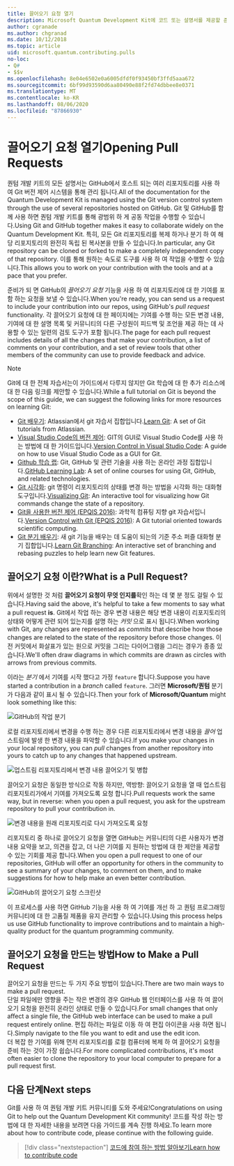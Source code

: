 ```yaml
---
title: 끌어오기 요청 열기
description: Microsoft Quantum Development Kit에 코드 또는 설명서를 제공할 준비가 되 면 GitHub 끌어오기 요청을 제출 하는 방법에 대해 알아봅니다.
author: cgranade
ms.author: chgranad
ms.date: 10/12/2018
ms.topic: article
uid: microsoft.quantum.contributing.pulls
no-loc:
- Q#
- $$v
ms.openlocfilehash: 8e04e6502e0a6005dfdf0f93450bf3ffd5aaa672
ms.sourcegitcommit: 6bf99d93590d6aa80490e88f2fd74dbbee8e0371
ms.translationtype: MT
ms.contentlocale: ko-KR
ms.lasthandoff: 08/06/2020
ms.locfileid: "87866930"
---
```

# <a name="opening-pull-requests"></a><span data-ttu-id="0ab79-103">끌어오기 요청 열기</span><span class="sxs-lookup"><span data-stu-id="0ab79-103">Opening Pull Requests</span></span> #

<span data-ttu-id="0ab79-104">퀀텀 개발 키트의 모든 설명서는 GitHub에서 호스트 되는 여러 리포지토리를 사용 하 여 Git 버전 제어 시스템을 통해 관리 됩니다.</span><span class="sxs-lookup"><span data-stu-id="0ab79-104">All of the documentation for the Quantum Development Kit is managed using the Git version control system through the use of several repositories hosted on GitHub.</span></span>
<span data-ttu-id="0ab79-105">Git 및 GitHub를 함께 사용 하면 퀀텀 개발 키트를 통해 광범위 하 게 공동 작업을 수행할 수 있습니다.</span><span class="sxs-lookup"><span data-stu-id="0ab79-105">Using Git and GitHub together makes it easy to collaborate widely on the Quantum Development Kit.</span></span>
<span data-ttu-id="0ab79-106">특히, 모든 Git 리포지토리를 복제 하거나 분기 하 여 해당 리포지토리의 완전히 독립 된 복사본을 만들 수 있습니다.</span><span class="sxs-lookup"><span data-stu-id="0ab79-106">In particular, any Git repository can be cloned or forked to make a completely independent copy of that repository.</span></span>
<span data-ttu-id="0ab79-107">이를 통해 원하는 속도로 도구를 사용 하 여 작업을 수행할 수 있습니다.</span><span class="sxs-lookup"><span data-stu-id="0ab79-107">This allows you to work on your contribution with the tools and at a pace that you prefer.</span></span>

<span data-ttu-id="0ab79-108">준비가 되 면 GitHub의 _끌어오기 요청_ 기능을 사용 하 여 리포지토리에 대 한 기여를 포함 하는 요청을 보낼 수 있습니다.</span><span class="sxs-lookup"><span data-stu-id="0ab79-108">When you're ready, you can send us a request to include your contribution into our repos, using GitHub's _pull request_ functionality.</span></span>
<span data-ttu-id="0ab79-109">각 끌어오기 요청에 대 한 페이지에는 기여를 수행 하는 모든 변경 내용, 기여에 대 한 설명 목록 및 커뮤니티의 다른 구성원이 피드백 및 조언을 제공 하는 데 사용할 수 있는 일련의 검토 도구가 포함 됩니다.</span><span class="sxs-lookup"><span data-stu-id="0ab79-109">The page for each pull request includes details of all the changes that make your contribution, a list of comments on your contribution, and a set of review tools that other members of the community can use to provide feedback and advice.</span></span>

> [!NOTE]
> <span data-ttu-id="0ab79-110">Git에 대 한 전체 자습서는이 가이드에서 다루지 않지만 Git 학습에 대 한 추가 리소스에 대 한 다음 링크를 제안할 수 있습니다.</span><span class="sxs-lookup"><span data-stu-id="0ab79-110">While a full tutorial on Git is beyond the scope of this guide, we can suggest the following links for more resources on learning Git:</span></span>
>
> - <span data-ttu-id="0ab79-111">[Git 배우기](https://www.atlassian.com/git): Atlassian에서 git 자습서 집합입니다.</span><span class="sxs-lookup"><span data-stu-id="0ab79-111">[Learn Git](https://www.atlassian.com/git): A set of Git tutorials from Atlassian.</span></span>
> - <span data-ttu-id="0ab79-112">[Visual Studio Code의 버전 제어](https://code.visualstudio.com/docs/editor/versioncontrol): GIT의 GUI로 Visual Studio Code를 사용 하는 방법에 대 한 가이드입니다.</span><span class="sxs-lookup"><span data-stu-id="0ab79-112">[Version Control in Visual Studio Code](https://code.visualstudio.com/docs/editor/versioncontrol): A guide on how to use Visual Studio Code as a GUI for Git.</span></span>
> - <span data-ttu-id="0ab79-113">[Github 학습 랩](https://lab.github.com/): Git, GitHub 및 관련 기술을 사용 하는 온라인 과정 집합입니다.</span><span class="sxs-lookup"><span data-stu-id="0ab79-113">[GitHub Learning Lab](https://lab.github.com/): A set of online courses for using Git, GitHub, and related technologies.</span></span>
> - <span data-ttu-id="0ab79-114">[Git 시각화](https://git-school.github.io/visualizing-git/): git 명령이 리포지토리의 상태를 변경 하는 방법을 시각화 하는 대화형 도구입니다.</span><span class="sxs-lookup"><span data-stu-id="0ab79-114">[Visualizing Git](https://git-school.github.io/visualizing-git/): An interactive tool for visualizing how Git commands change the state of a repository.</span></span>
> - <span data-ttu-id="0ab79-115">[Git을 사용한 버전 제어 (EPQIS 2016)](https://nbviewer.jupyter.org/github/QuinnPhys/PythonWorkshop-science/blob/master/lecture-1-scicomp-tools-part1.ipynb#Version-Control-with-Git-(50-Minutes)): 과학적 컴퓨팅 지향 git 자습서입니다.</span><span class="sxs-lookup"><span data-stu-id="0ab79-115">[Version Control with Git (EPQIS 2016)](https://nbviewer.jupyter.org/github/QuinnPhys/PythonWorkshop-science/blob/master/lecture-1-scicomp-tools-part1.ipynb#Version-Control-with-Git-(50-Minutes)): A Git tutorial oriented towards scientific computing.</span></span>
> - <span data-ttu-id="0ab79-116">[Git 분기 배우기](https://learngitbranching.js.org/): 새 git 기능을 배우는 데 도움이 되는의 기준 주소 퍼즐 대화형 분기 집합입니다.</span><span class="sxs-lookup"><span data-stu-id="0ab79-116">[Learn Git Branching](https://learngitbranching.js.org/): An interactive set of branching and rebasing puzzles to help learn new Git features.</span></span>

## <a name="what-is-a-pull-request"></a><span data-ttu-id="0ab79-117">끌어오기 요청 이란?</span><span class="sxs-lookup"><span data-stu-id="0ab79-117">What is a Pull Request?</span></span> ##

<span data-ttu-id="0ab79-118">위에서 설명한 것 처럼 **끌어오기 요청이 무엇 인지를**확인 하는 데 몇 분 정도 걸릴 수 있습니다.</span><span class="sxs-lookup"><span data-stu-id="0ab79-118">Having said the above, it's helpful to take a few moments to say what a pull request **is**.</span></span>
<span data-ttu-id="0ab79-119">Git에서 작업 하는 경우 변경 내용은 해당 변경 내용이 리포지토리의 상태와 어떻게 관련 되어 있는지를 설명 하는 _커밋_ 으로 표시 됩니다.</span><span class="sxs-lookup"><span data-stu-id="0ab79-119">When working with Git, any changes are represented as _commits_ that describe how those changes are related to the state of the repository before those changes.</span></span>
<span data-ttu-id="0ab79-120">이전 커밋에서 화살표가 있는 원으로 커밋을 그리는 다이어그램을 그리는 경우가 종종 있습니다.</span><span class="sxs-lookup"><span data-stu-id="0ab79-120">We'll often draw diagrams in which commits are drawn as circles with arrows from previous commits.</span></span>

<span data-ttu-id="0ab79-121">이라는 _분기_ 에서 기여를 시작 했다고 가정 `feature` 합니다.</span><span class="sxs-lookup"><span data-stu-id="0ab79-121">Suppose you have started a contribution in a _branch_ called `feature`.</span></span>
<span data-ttu-id="0ab79-122">그러면 **Microsoft/퀀텀** 분기가 다음과 같이 표시 될 수 있습니다.</span><span class="sxs-lookup"><span data-stu-id="0ab79-122">Then your fork of **Microsoft/Quantum** might look something like this:</span></span>

![GitHub의 작업 분기](~/media/git-workflow-step0.png)

<span data-ttu-id="0ab79-124">로컬 리포지토리에서 변경을 수행 하는 경우 다른 리포지토리에서 변경 내용을 _끌어_ 업스트림에 발생 한 변경 내용을 파악할 수 있습니다.</span><span class="sxs-lookup"><span data-stu-id="0ab79-124">If you make your changes in your local repository, you can _pull_ changes from another repository into yours to catch up to any changes that happened upstream.</span></span>

![업스트림 리포지토리에서 변경 내용 끌어오기 및 병합](~/media/git-workflow-step1.png)

<span data-ttu-id="0ab79-126">끌어오기 요청은 동일한 방식으로 작동 하지만, 역방향: 끌어오기 요청을 열 때 업스트림 리포지토리가에서 기여를 가져오도록 요청 합니다.</span><span class="sxs-lookup"><span data-stu-id="0ab79-126">Pull requests work the same way, but in reverse: when you open a pull request, you ask for the upstream repository to pull your contribution in.</span></span>

![변경 내용을 원래 리포지토리로 다시 가져오도록 요청](~/media/git-workflow-step2.png)

<span data-ttu-id="0ab79-128">리포지토리 중 하나로 끌어오기 요청을 열면 GitHub는 커뮤니티의 다른 사용자가 변경 내용 요약을 보고, 의견을 잡고, 더 나은 기여를 지 원하는 방법에 대 한 제안을 제공할 수 있는 기회를 제공 합니다.</span><span class="sxs-lookup"><span data-stu-id="0ab79-128">When you open a pull request to one of our repositories, GitHub will offer an opportunity for others in the community to see a summary of your changes, to comment on them, and to make suggestions for how to help make an even better contribution.</span></span>

![GitHub의 끌어오기 요청 스크린샷](~/media/pull-request-header.png)

<span data-ttu-id="0ab79-130">이 프로세스를 사용 하면 GitHub 기능을 사용 하 여 기여를 개선 하 고 퀀텀 프로그래밍 커뮤니티에 대 한 고품질 제품을 유지 관리할 수 있습니다.</span><span class="sxs-lookup"><span data-stu-id="0ab79-130">Using this process helps us use GitHub functionality to improve contributions and to maintain a high-quality product for the quantum programming community.</span></span>

## <a name="how-to-make-a-pull-request"></a><span data-ttu-id="0ab79-131">끌어오기 요청을 만드는 방법</span><span class="sxs-lookup"><span data-stu-id="0ab79-131">How to Make a Pull Request</span></span> ##

<span data-ttu-id="0ab79-132">끌어오기 요청을 만드는 두 가지 주요 방법이 있습니다.</span><span class="sxs-lookup"><span data-stu-id="0ab79-132">There are two main ways to make a pull request.</span></span>  
<span data-ttu-id="0ab79-133">단일 파일에만 영향을 주는 작은 변경의 경우 GitHub 웹 인터페이스를 사용 하 여 끌어오기 요청을 완전히 온라인 상태로 만들 수 있습니다.</span><span class="sxs-lookup"><span data-stu-id="0ab79-133">For small changes that only affect a single file, the GitHub web interface can be used to make a pull request entirely online.</span></span> <span data-ttu-id="0ab79-134">편집 하려는 파일로 이동 하 여 편집 아이콘을 사용 하면 됩니다.</span><span class="sxs-lookup"><span data-stu-id="0ab79-134">Simply navigate to the file you want to edit and use the edit icon.</span></span>  
<span data-ttu-id="0ab79-135">더 복잡 한 기여를 위해 먼저 리포지토리를 로컬 컴퓨터에 복제 하 여 끌어오기 요청을 준비 하는 것이 가장 쉽습니다.</span><span class="sxs-lookup"><span data-stu-id="0ab79-135">For more complicated contributions, it's most often easier to clone the repository to your local computer to prepare for a pull request first.</span></span>

<!--
### Using the Web Interface ###

**TODO**

### Command-Line and GitHub Flow ###

Most of the time, it's easier to prepare a pull request on your own computer; that makes it easier to work incrementally, and to test your changes.
If you haven't already done so, the first step is to _fork_ the repository that you'd like to contribute to.
Forking makes a complete clone of the original repository, but under your GitHub account instead of under [Microsoft](http://github.com/Microsoft/) or [MicrosoftDocs](http://github.com/MicrosoftDocs/).
This way, you can edit your personal fork to your heart's content before making a pull request for your work.

**TODO: pick up here**

## Code Review and Etiquette ##

**TODO: PR ettiquette, reviews, etc.**

-->

## <a name="next-steps"></a><span data-ttu-id="0ab79-136">다음 단계</span><span class="sxs-lookup"><span data-stu-id="0ab79-136">Next steps</span></span> ##

<span data-ttu-id="0ab79-137">Git를 사용 하 여 퀀텀 개발 키트 커뮤니티를 도와 주세요!</span><span class="sxs-lookup"><span data-stu-id="0ab79-137">Congratulations on using Git to help out the Quantum Development Kit community!</span></span>
<span data-ttu-id="0ab79-138">코드를 작성 하는 방법에 대 한 자세한 내용을 보려면 다음 가이드를 계속 진행 하세요.</span><span class="sxs-lookup"><span data-stu-id="0ab79-138">To learn more about how to contribute code, please continue with the following guide.</span></span>

> [!div class="nextstepaction"]
> [<span data-ttu-id="0ab79-139">코드에 참여 하는 방법 알아보기</span><span class="sxs-lookup"><span data-stu-id="0ab79-139">Learn how to contribute code</span></span>](xref:microsoft.quantum.contributing.code)
